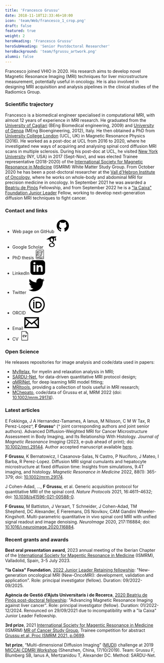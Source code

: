 ```yaml
---
title: 'Francesco Grussu'
date: 2018-11-18T12:33:46+10:00
icon: 'team/Web/francesco_1_crop.png'
draft: false
featured: true
weight: 2
heroHeading: 'Francesco Grussu'
heroSubHeading: 'Senior Postdoctoral Researcher'
heroBackground: 'team/fgrussu_artwork.png'
alumni: false
---
```


Francesco joined VHIO in 2020. His research aims to develop novel Magnetic Resonance Imaging (MRI) techniques for liver microstructure measurement, potentially useful in oncology. He is also involved in designing MRI acquisition and analysis pipelines in the clinical studies of the Radiomics Group.

### Scientific trajectory
Francesco is a biomedical engineer specialised in computational MRI, with almost 12 years of experience in MRI research. He graduated from the [University of Cagliari](https://www.unica.it/unica/en/homepage.page) (BEng Biomedical engineering, 2009) and [University of Genoa](https://unige.it/en) (MEng Bioengineering, 2012), Italy. He then obtained a PhD from [University College London](https://www.ucl.ac.uk/) (UCL, UK) in Magnetic Resonance Physics (2016). He worked as a post-doc at UCL from 2016 to 2020, where he investigated new ways of acquiring and analysing spinal cord diffusion MRI scans in multiple sclerosis. During his post-doc at UCL, he visited [New York University](https://med.nyu.edu/departments-institutes/radiology) (NY, USA) in 2017 (Sept-Nov), and was elected Trainee representative (2018-2020) of the [International Society for Magnetic Resonance in Medicine](https://www.ismrm.org/) (ISMRM) White Matter Study Group. From October 2020 he has been a post-doctoral researcher at the [Vall d'Hebron Institute of Oncology](https://www.vhio.net/), where he works on whole-body and abdominal MRI for precision medicine in oncology. In September 2021 he was awarded a [Beatriu de Pinós](https://agaur.gencat.cat/en/Beatriu-de-Pinos) Fellowship, and from September 2022 he is a ["la Caixa" Foundation Junior Leader](https://fundacionlacaixa.org/en/postdoctoral-fellowships-junior-leader-retaining) Fellow, working to develop next-generation diffusion MRI techniques to fight cancer. 


### Contact and links
- Web page on GitHub [![profile](/social/github.svg)](https://fragrussu.github.io)
- Google Scholar [![profile](/social/google-scholar.svg)](https://scholar.google.com/citations?user=Zj5Vt3YAAAAJ&hl=en&oi=ao)
- PhD thesis [![profile](/social/thesis-64.png)](https://discovery.ucl.ac.uk/id/eprint/1477007/7/FGrussu_PhD_final_20160320.pdf)
- LinkedIn [![profile](/social/linkedin.svg)](http://linkedin.com/in/francesco-grussu-9a289775)
- Twitter [![profile](/social/twitter.svg)](https://twitter.com/fragrussu)
- ORCID [![profile](/social/orcid.svg)](https://orcid.org/0000-0002-0945-3909) 
- Email [![profile](/social/mail.svg)](mailto:fgrussu@vhio.net)  
- CV [![profile](/social/cv-64.png)](http://fragrussu.github.io/cvfg.pdf)


### Open Science
He releases repositories for image analysis and code/data used in papers:
* [MyRelax](https://github.com/fragrussu/MyRelax), for myelin and relaxation analysis in MRI;
* [SARDU-Net](https://github.com/fragrussu/sardunet), for data-driven quantitative MRI protocol design;
* [qMRINet](https://github.com/fragrussu/qMRINet), for deep learning MRI model fitting;
* [MRItools](https://github.com/fragrussu/MRItools), providing a collection of tools useful in MRI research;
* [MChepato](https://github.com/fragrussu/MChepato), code/data of Grussu et al, MRM 2022 (doi: [10.1002/mrm.29174](https://doi.org/10.1002/mrm.29174)).


### Latest articles
E Fokkinga, J A Hernandez-Tamames, A Ianus, M Nilsson, C M W Tax, R Perez-Lopez^, **F Grussu**^ (^ joint corresponding authors and joint senior authors). Advanced Diffusion-Weighted MRI for Cancer Microstructure Assessment in Body Imaging, and Its Relationship With Histology. *Journal of Magnetic Resonance Imaging* (2023, e-pub ahead of print); doi: [10.1002/jmri.29144](https://doi.org/10.1002/jmri.29144). Author accepted manuscript available [here](https://radiomicsgroup.github.io/misc/Fokkinga2023_doi_GreenOpenAccess.pdf).

**F Grussu**, K Bernatowicz, I Casanova-Salas, N Castro, P Nuciforo, J Mateo, I Barba, R Perez-Lopez. Diffusion MRI signal cumulants and hepatocyte microstructure at fixed diffusion time: Insights from simulations, 9.4T imaging, and histology. *Magnetic Resonance in Medicine* 2022, 88(1): 365-379; doi: [10.1002/mrm.29174](https://doi.org/10.1002/mrm.29174).

J Cohen-Adad, ..., **F Grussu**, et al. Generic acquisition protocol for quantitative MRI of the spinal cord. *Nature Protocols* 2021, 16:4611–4632; doi: [10.1038/s41596-021-00588-0](https://doi.org/10.1038/s41596-021-00588-0).

**F Grussu**, M Battiston, J Veraart, T Schneider, J Cohen-Adad, TM Shepherd, DC Alexander, E Fieremans, DS Novikov, CAM Gandini Wheeler-Kingshott. Multi-parametric quantitative in vivo spinal cord MRI with unified signal readout and image denoising. *NeuroImage* 2020, 217:116884; doi: [10.1016/j.neuroimage.2020.116884](https://doi.org/10.1016/j.neuroimage.2020.116884).


### Recent grants and awards
**Best oral presentation award**, 2023 annual meeting of the Iberian Chapter of the [International Society for Magentic Resonance in Medicine](https://www.ismrm.org) (ISMRM), Valladolid, Spain, 3-5 July 2023.

**"la Caixa" Foundation**, [2022 Junior Leader Retaining fellowship](https://fundacionlacaixa.org/es/becas-posdoctorado-junior-leader-retaining): "New-generation oncological MRI (New-OncoMRI): development, validation and application". Role: principal investigator (fellow). Duration: 09/2022-09/2025.

**Agència de Gestió d’Ajuts Universitaris i de Recerca**, [2020 Beatriu de Pinós post-doctoral fellowship](https://agaur.gencat.cat/en/Beatriu-de-Pinos/el-programa/index.html): "Advancing Magnetic Resonance Imaging against liver cancer". Role: principal investigator (fellow). Duration: 01/2022-12/2024. Renounced on 29/09/2021 due to incompatibility with a "la Caixa" Junior Leader Fellowship.

**3rd prize**, 2021 [International Society for Magentic Resonance in Medicine](https://www.ismrm.org) (ISMRM) [MR of Cancer Study Group](https://groups.ismrm.org/mr-of-cancer), Trainee competition for abstract [Grussu et al, Proc ISMRM 2021, p.0699](https://www.ismrm.org/21/program-files/O-65.htm).

**1st prize**, “Multi-dimensional Diffusion Imaging” ([MUDI](http://cmic.cs.ucl.ac.uk/cdmri19/challenge.html)) challenge at 2019 [MICCAI CDMRI Workshop](http://cmic.cs.ucl.ac.uk/cdmri19) (Shenzhen, China, 17/10/2019). Team: Grussu F, Blumberg SB, Ianus A, Mertzanidou T, Alexander DC. Method: SARDU-Net.
